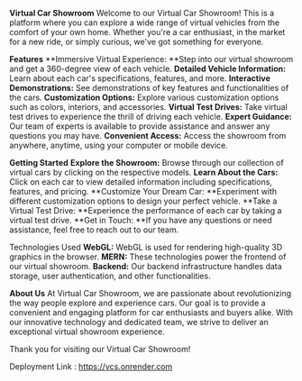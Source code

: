 **Virtual Car Showroom**
Welcome to our Virtual Car Showroom! This is a platform where you can explore a wide range of virtual vehicles from the comfort of your own home. Whether you're a car enthusiast, in the market for a new ride, or simply curious, we've got something for everyone.

**Features**
**Immersive Virtual Experience: **Step into our virtual showroom and get a 360-degree view of each vehicle.
**Detailed Vehicle Information:** Learn about each car's specifications, features, and more.
**Interactive Demonstrations:** See demonstrations of key features and functionalities of the cars.
**Customization Options:** Explore various customization options such as colors, interiors, and accessories.
**Virtual Test Drives:** Take virtual test drives to experience the thrill of driving each vehicle.
**Expert Guidance:** Our team of experts is available to provide assistance and answer any questions you may have.
**Convenient Access:** Access the showroom from anywhere, anytime, using your computer or mobile device.


**Getting Started**
**Explore the Showroom:** Browse through our collection of virtual cars by clicking on the respective models.
**Learn About the Cars:** Click on each car to view detailed information including specifications, features, and pricing.
**Customize Your Dream Car: **Experiment with different customization options to design your perfect vehicle.
**Take a Virtual Test Drive: **Experience the performance of each car by taking a virtual test drive.
**Get in Touch: **If you have any questions or need assistance, feel free to reach out to our team.

Technologies Used
**WebGL:** WebGL is used for rendering high-quality 3D graphics in the browser.
**MERN:** These technologies power the frontend of our virtual showroom.
**Backend:** Our backend infrastructure handles data storage, user authentication, and other functionalities.

**About Us**
At Virtual Car Showroom, we are passionate about revolutionizing the way people explore and experience cars. Our goal is to provide a convenient and engaging platform for car enthusiasts and buyers alike. With our innovative technology and dedicated team, we strive to deliver an exceptional virtual showroom experience.


Thank you for visiting our Virtual Car Showroom!

Deployment Link : https://vcs.onrender.com
